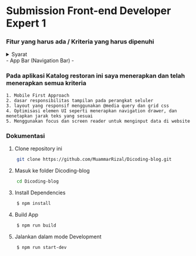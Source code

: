# Submission Front-end Developer Expert 1

### Fitur yang harus ada / Kriteria yang harus dipenuhi

<details>
  <summary>Syarat</summary>
  <ol>
    <li>
      App Bar (Navigation Bar)
      <ul>
        <li>Menampilkan nama aplikasi atau brand logo dari aplikasi katalog restoran (tentukan sendiri nama aplikasi atau brand logonya).</li>
        <li> Terdapat navigation menu:
            <ul>
                <li>Home → mengarah ke root domain.</li>
                <li>Favorite → target URL cukup bernilai “#” (Sebagai placeholder untuk digunakan pada submission selanjutnya). </li>
                <li>About Us → arahkan ke profil LinkedIn/Github/Social Media Anda, atau boleh juga ke personal web/blog.</li>
            </ul>
        </li>
      </ul>
    </li>
    <li>
      <a href="#getting-started">Getting Started</a>
      <ul>
        <li><a href="#prerequisites">Prerequisites</a></li>
        <li><a href="#installation">Installation</a></li>
      </ul>
    </li>
    <li><a href="#usage">Usage</a></li>
    <li><a href="#roadmap">Roadmap</a></li>
    <li><a href="#contributing">Contributing</a></li>
    <li><a href="#license">License</a></li>
    <li><a href="#contact">Contact</a></li>
    <li><a href="#acknowledgments">Acknowledgments</a></li>
  </ol>
</details>
    - App Bar (Navigation Bar)
        -

### Pada aplikasi Katalog restoran ini saya menerapkan dan telah menerapkan semua kriteria

    1. Mobile First Approach
    2. dasar responsibilitas tampilan pada perangkat seluler
    3. layout yang responsif menggunakan @media query dan grid css
    4. Optimisasi elemen UI seperti menerapkan navigation drawer, dan menetapkan jarak teks yang sesuai
    5. Menggunakan focus dan screen reader untuk menginput data di website

### Dokumentasi

1. Clone repository ini

```bash
    git clone https://github.com/MuammarRizal/Dicoding-blog.git
```

2. Masuk ke folder Dicoding-blog

```bash
    cd Dicoding-blog
```

3. Install Dependencies

```bash
    $ npm install
```

4. Build App

```bash
    $ npm run build
```

5. Jalankan dalam mode Development

```bash
    $ npm run start-dev
```

